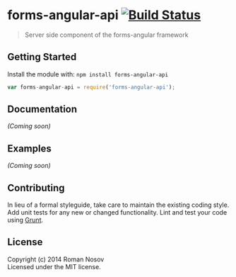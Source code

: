 # forms-angular-api [![Build Status](https://secure.travis-ci.org/rnosov/forms-angular-api.png?branch=master)](http://travis-ci.org/rnosov/forms-angular-api)

> Server side component of the forms-angular framework


## Getting Started

Install the module with: `npm install forms-angular-api`

```js
var forms-angular-api = require('forms-angular-api');
```


## Documentation

_(Coming soon)_


## Examples

_(Coming soon)_


## Contributing

In lieu of a formal styleguide, take care to maintain the existing coding style. Add unit tests for any new or changed functionality. Lint and test your code using [Grunt](http://gruntjs.com).


## License

Copyright (c) 2014 Roman Nosov  
Licensed under the MIT license.
